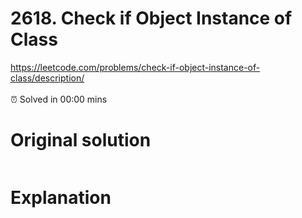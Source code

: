 # 2618. Check if Object Instance of Class

https://leetcode.com/problems/check-if-object-instance-of-class/description/
</br></br>
⏰ Solved in 00:00 mins

# Original solution

```js

```

# Explanation
